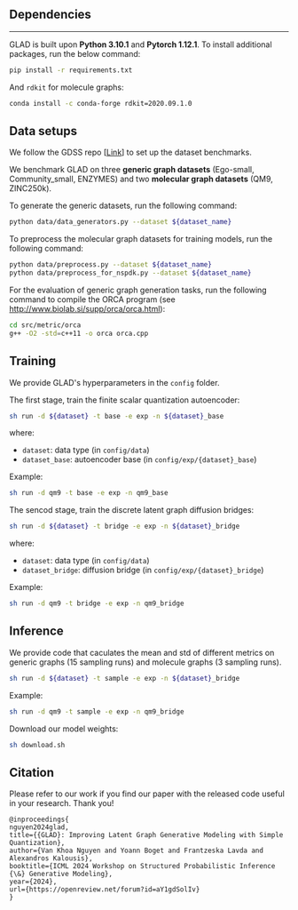 ## Dependencies
---

GLAD is built upon **Python 3.10.1** and **Pytorch 1.12.1**. To install additional packages, run the below command:

```sh
pip install -r requirements.txt
```

And `rdkit` for molecule graphs:

```sh
conda install -c conda-forge rdkit=2020.09.1.0
```

## Data setups

We follow the GDSS repo [[Link](https://github.com/harryjo97/GDSS/tree/master)] to set up the dataset benchmarks.

We benchmark GLAD on three **generic graph datasets** (Ego-small, Community_small, ENZYMES) and two **molecular graph datasets** (QM9, ZINC250k).

To generate the generic datasets, run the following command:

```sh
python data/data_generators.py --dataset ${dataset_name}
```

To preprocess the molecular graph datasets for training models, run the following command:

```sh
python data/preprocess.py --dataset ${dataset_name}
python data/preprocess_for_nspdk.py --dataset ${dataset_name}
```

For the evaluation of generic graph generation tasks, run the following command to compile the ORCA program (see http://www.biolab.si/supp/orca/orca.html):

```sh
cd src/metric/orca 
g++ -O2 -std=c++11 -o orca orca.cpp
```

## Training

We provide GLAD's hyperparameters in the `config` folder.

The first stage, train the finite scalar quantization autoencoder:

```sh
sh run -d ${dataset} -t base -e exp -n ${dataset}_base
```

where:
- `dataset`: data type (in `config/data`)
- `dataset_base`: autoencoder base (in `config/exp/{dataset}_base`)

Example:

```sh
sh run -d qm9 -t base -e exp -n qm9_base
```

The sencod stage, train the discrete latent graph diffusion bridges:


```sh
sh run -d ${dataset} -t bridge -e exp -n ${dataset}_bridge
```

where:
- `dataset`: data type (in `config/data`)
- `dataset_bridge`: diffusion bridge (in `config/exp/{dataset}_bridge`)

Example:

```sh
sh run -d qm9 -t bridge -e exp -n qm9_bridge
```

## Inference

We provide code that caculates the mean and std of different metrics on generic graphs (15 sampling runs) and molecule graphs (3 sampling runs).

```sh
sh run -d ${dataset} -t sample -e exp -n ${dataset}_bridge
```

Example:

```sh
sh run -d qm9 -t sample -e exp -n qm9_bridge
```

Download our model weights:
```sh
sh download.sh
```

## Citation

Please refer to our work if you find our paper with the released code useful in your research. Thank you!

```
@inproceedings{
nguyen2024glad,
title={{GLAD}: Improving Latent Graph Generative Modeling with Simple Quantization},
author={Van Khoa Nguyen and Yoann Boget and Frantzeska Lavda and Alexandros Kalousis},
booktitle={ICML 2024 Workshop on Structured Probabilistic Inference {\&} Generative Modeling},
year={2024},
url={https://openreview.net/forum?id=aY1gdSolIv}
}
```